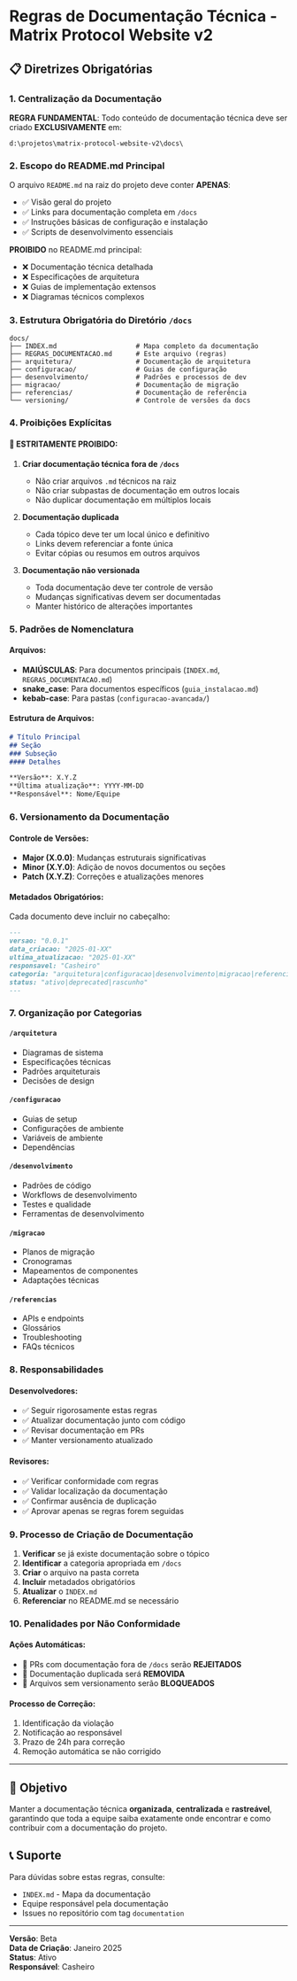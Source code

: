 # Regras de Documentação Técnica - Matrix Protocol Website v2

## 📋 Diretrizes Obrigatórias

### 1. Centralização da Documentação

**REGRA FUNDAMENTAL**: Todo conteúdo de documentação técnica deve ser criado **EXCLUSIVAMENTE** em:
```
d:\projetos\matrix-protocol-website-v2\docs\
```

### 2. Escopo do README.md Principal

O arquivo `README.md` na raiz do projeto deve conter **APENAS**:
- ✅ Visão geral do projeto
- ✅ Links para documentação completa em `/docs`
- ✅ Instruções básicas de configuração e instalação
- ✅ Scripts de desenvolvimento essenciais

**PROIBIDO** no README.md principal:
- ❌ Documentação técnica detalhada
- ❌ Especificações de arquitetura
- ❌ Guias de implementação extensos
- ❌ Diagramas técnicos complexos

### 3. Estrutura Obrigatória do Diretório `/docs`

```
docs/
├── INDEX.md                    # Mapa completo da documentação
├── REGRAS_DOCUMENTACAO.md      # Este arquivo (regras)
├── arquitetura/                # Documentação de arquitetura
├── configuracao/               # Guias de configuração
├── desenvolvimento/            # Padrões e processos de dev
├── migracao/                   # Documentação de migração
├── referencias/                # Documentação de referência
└── versioning/                 # Controle de versões da docs
```

### 4. Proibições Explícitas

#### 🚫 ESTRITAMENTE PROIBIDO:
1. **Criar documentação técnica fora de `/docs`**
   - Não criar arquivos `.md` técnicos na raiz
   - Não criar subpastas de documentação em outros locais
   - Não duplicar documentação em múltiplos locais

2. **Documentação duplicada**
   - Cada tópico deve ter um local único e definitivo
   - Links devem referenciar a fonte única
   - Evitar cópias ou resumos em outros arquivos

3. **Documentação não versionada**
   - Toda documentação deve ter controle de versão
   - Mudanças significativas devem ser documentadas
   - Manter histórico de alterações importantes

### 5. Padrões de Nomenclatura

#### Arquivos:
- **MAIÚSCULAS**: Para documentos principais (`INDEX.md`, `REGRAS_DOCUMENTACAO.md`)
- **snake_case**: Para documentos específicos (`guia_instalacao.md`)
- **kebab-case**: Para pastas (`configuracao-avancada/`)

#### Estrutura de Arquivos:
```markdown
# Título Principal
## Seção
### Subseção
#### Detalhes

**Versão**: X.Y.Z
**Última atualização**: YYYY-MM-DD
**Responsável**: Nome/Equipe
```

### 6. Versionamento da Documentação

#### Controle de Versões:
- **Major (X.0.0)**: Mudanças estruturais significativas
- **Minor (X.Y.0)**: Adição de novos documentos ou seções
- **Patch (X.Y.Z)**: Correções e atualizações menores

#### Metadados Obrigatórios:
Cada documento deve incluir no cabeçalho:
```markdown
---
versao: "0.0.1"
data_criacao: "2025-01-XX"
ultima_atualizacao: "2025-01-XX"
responsavel: "Casheiro"
categoria: "arquitetura|configuracao|desenvolvimento|migracao|referencias"
status: "ativo|deprecated|rascunho"
---
```

### 7. Organização por Categorias

#### `/arquitetura`
- Diagramas de sistema
- Especificações técnicas
- Padrões arquiteturais
- Decisões de design

#### `/configuracao`
- Guias de setup
- Configurações de ambiente
- Variáveis de ambiente
- Dependências

#### `/desenvolvimento`
- Padrões de código
- Workflows de desenvolvimento
- Testes e qualidade
- Ferramentas de desenvolvimento

#### `/migracao`
- Planos de migração
- Cronogramas
- Mapeamentos de componentes
- Adaptações técnicas

#### `/referencias`
- APIs e endpoints
- Glossários
- Troubleshooting
- FAQs técnicos

### 8. Responsabilidades

#### Desenvolvedores:
- ✅ Seguir rigorosamente estas regras
- ✅ Atualizar documentação junto com código
- ✅ Revisar documentação em PRs
- ✅ Manter versionamento atualizado

#### Revisores:
- ✅ Verificar conformidade com regras
- ✅ Validar localização da documentação
- ✅ Confirmar ausência de duplicação
- ✅ Aprovar apenas se regras forem seguidas

### 9. Processo de Criação de Documentação

1. **Verificar** se já existe documentação sobre o tópico
2. **Identificar** a categoria apropriada em `/docs`
3. **Criar** o arquivo na pasta correta
4. **Incluir** metadados obrigatórios
5. **Atualizar** o `INDEX.md`
6. **Referenciar** no README.md se necessário

### 10. Penalidades por Não Conformidade

#### Ações Automáticas:
- 🚫 PRs com documentação fora de `/docs` serão **REJEITADOS**
- 🚫 Documentação duplicada será **REMOVIDA**
- 🚫 Arquivos sem versionamento serão **BLOQUEADOS**

#### Processo de Correção:
1. Identificação da violação
2. Notificação ao responsável
3. Prazo de 24h para correção
4. Remoção automática se não corrigido

---

## 🎯 Objetivo

Manter a documentação técnica **organizada**, **centralizada** e **rastreável**, garantindo que toda a equipe saiba exatamente onde encontrar e como contribuir com a documentação do projeto.

## 📞 Suporte

Para dúvidas sobre estas regras, consulte:
- `INDEX.md` - Mapa da documentação
- Equipe responsável pela documentação
- Issues no repositório com tag `documentation`

---

**Versão**: Beta  
**Data de Criação**: Janeiro 2025  
**Status**: Ativo  
**Responsável**: Casheiro
